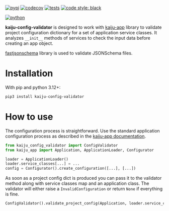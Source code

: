 [![pypi](https://img.shields.io/pypi/v/kaiju-config-validator.svg)](https://pypi.python.org/pypi/kaiju-config-validator/)
[![codecov](https://codecov.io/gh/violet-black/kaiju-config-validator/graph/badge.svg?token=FEUUMQELFX)](https://codecov.io/gh/violet-black/kaiju-config-validator)
[![tests](https://github.com/violet-black/kaiju-config-validator/actions/workflows/tests.yaml/badge.svg)](https://github.com/violet-black/kaiju-config-validator/actions/workflows/tests.yaml)
[![code style: black](https://img.shields.io/badge/code%20style-black-000000.svg)](https://github.com/psf/black)

[![python](https://img.shields.io/pypi/pyversions/kaiju-config-validator.svg)](https://pypi.python.org/pypi/kaiju-config-validator/)

**kaiju-config-validator** is designed to work with [kaiju-app](https://kaiju-app.readthedocs.io) library to validate
project configuration dictionary for a set of application service classes. It analyzes `__init__` methods of services
to check the input data before creating an app object.

[fastjsonschema](https://github.com/horejsek/python-fastjsonschema) library is used to validate JSONSchema files.

# Installation

With pip and python 3.12+:

```bash
pip3 install kaiju-config-validator
```

# How to use

The configuration process is straightforward.
Use the standard application configuration process as described in the [kaiju-app documentation](https://kaiju-app.readthedocs.io).

```python
from kaiju_config_validator import ConfigValidator
from kaiju_app import Application, ApplicationLoader, Configurator

loader = ApplicationLoader()
loader.service_classes[...] = ...
config = Configurator().create_configuration([...], [...])
```

As soon as a project config dict is produced you can pass it to the validator method along with service classes
map and an application class. The validator will either raise a `InvalidConfiguration` or return `None` if everything
is fine.

```python
ConfigValidator().validate_project_config(Application, loader.service_classes, config)
```
